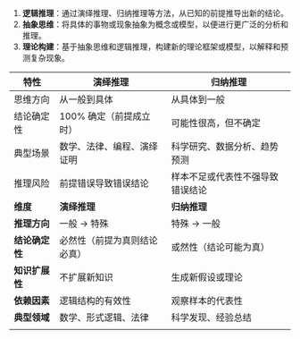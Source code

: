 
1. **逻辑推理**：通过演绎推理、归纳推理等方法，从已知的前提推导出新的结论。
2. **抽象思维**：将具体的事物或现象抽象为概念或模型，以便进行更广泛的分析和推理。
3. **理论构建**：基于抽象思维和逻辑推理，构建新的理论框架或模型，以解释和预测复杂现象。

| 特性        | 演绎推理           | 归纳推理             |
| --------- | -------------- | ---------------- |
| 思维方向      | 从一般到具体         | 从具体到一般           |
| 结论确定性     | 100% 确定（前提成立时） | 可能性很高，但不确定       |
| 典型场景      | 数学、法律、编程、演绎证明  | 科学研究、数据分析、趋势预测   |
| 推理风险      | 前提错误导致错误结论     | 样本不足或代表性不强导致错误结论 |
| **维度**    | **演绎推理**       | **归纳推理**         |
| **推理方向**  | 一般 → 特殊        | 特殊 → 一般          |
| **结论确定性** | 必然性（前提为真则结论必真） | 或然性（结论可能为真）      |
| **知识扩展性** | 不扩展新知识         | 生成新假设或理论         |
| **依赖因素**  | 逻辑结构的有效性       | 观察样本的代表性         |
| **典型领域**  | 数学、形式逻辑、法律     | 科学发现、经验总结        |
|           |                |                  |

<!--SR:!2000-01-01,1,250!2025-03-20,3,250-->